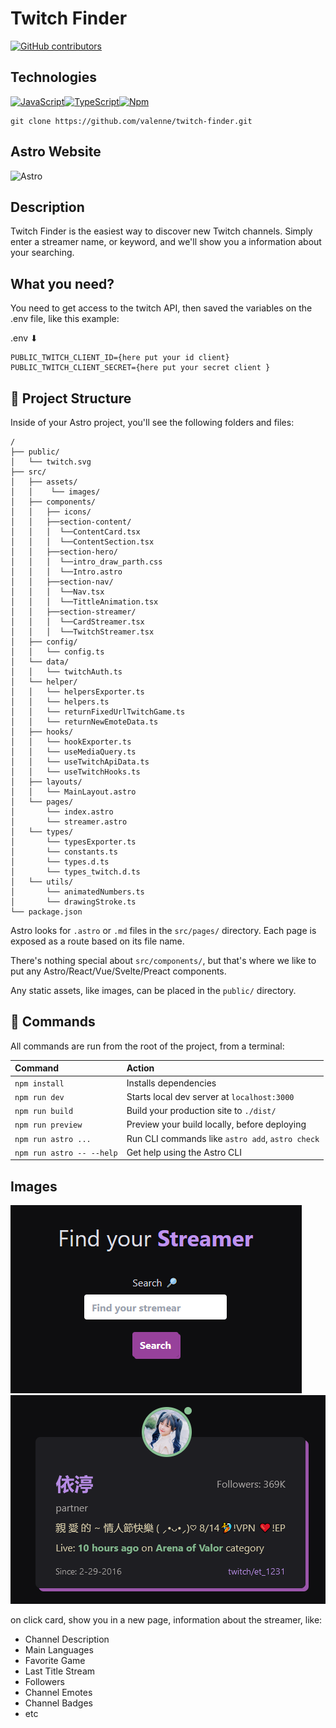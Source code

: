 # Twitch Finder

[![GitHub contributors](https://img.shields.io/github/contributors/Naereen/badges.svg)](https://GitHub.com/Naereen/badges/graphs/contributors/)

## Technologies

[![JavaScript](https://img.shields.io/badge/--F7DF1E?logo=javascript&logoColor=000)](https://www.javascript.com/)[![TypeScript](https://badgen.net/badge/icon/typescript?icon=typescript&label)](https://typescriptlang.org)[![Npm](https://badgen.net/badge/icon/npm?icon=npm&label)](https://https://npmjs.com/)

```
git clone https://github.com/valenne/twitch-finder.git
```

## Astro Website

![Astro](https://astro.build/)

## Description

Twitch Finder is the easiest way to discover new Twitch channels. Simply enter a streamer name, or keyword, and we'll show you a information about your searching.

## What you need?

You need to get access to the twitch API, then saved the variables on the .env file, like this example:

.env ⬇

```
PUBLIC_TWITCH_CLIENT_ID={here put your id client}
PUBLIC_TWITCH_CLIENT_SECRET={here put your secret client }

```

## 🚀 Project Structure

Inside of your Astro project, you'll see the following folders and files:

```
/
├── public/
│   └── twitch.svg
├── src/
│   ├── assets/
│   │    └── images/
│   ├── components/
│   │   ├── icons/
│   │   ├──section-content/
│   │   │  └──ContentCard.tsx
│   │   │  └──ContentSection.tsx
│   │   ├──section-hero/
│   │   │  └──intro_draw_parth.css
│   │   │  └──Intro.astro
│   │   ├──section-nav/
│   │   │  └──Nav.tsx
│   │   │  └──TittleAnimation.tsx
│   │   ├──section-streamer/
│   │   │  └──CardStreamer.tsx
│   │   │  └──TwitchStreamer.tsx
│   ├── config/
│   │   └── config.ts
│   └── data/
│   │   └── twitchAuth.ts
│   └── helper/
│   │   └── helpersExporter.ts
│   │   └── helpers.ts
│   │   └── returnFixedUrlTwitchGame.ts
│   │   └── returnNewEmoteData.ts
│   ├── hooks/
│   │   └── hookExporter.ts
│   │   └── useMediaQuery.ts
│   │   └── useTwitchApiData.ts
│   │   └── useTwitchHooks.ts
│   ├── layouts/
│   │   └── MainLayout.astro
│   └── pages/
│       └── index.astro
│       └── streamer.astro
│   └── types/
│       └── typesExporter.ts
│       └── constants.ts
│       └── types.d.ts
│       └── types_twitch.d.ts
│   └── utils/
│       └── animatedNumbers.ts
│       └── drawingStroke.ts
└── package.json
```

Astro looks for `.astro` or `.md` files in the `src/pages/` directory. Each page is exposed as a route based on its file name.

There's nothing special about `src/components/`, but that's where we like to put any Astro/React/Vue/Svelte/Preact components.

Any static assets, like images, can be placed in the `public/` directory.

## 🧞 Commands

All commands are run from the root of the project, from a terminal:

| Command                   | Action                                           |
| :------------------------ | :----------------------------------------------- |
| `npm install`             | Installs dependencies                            |
| `npm run dev`             | Starts local dev server at `localhost:3000`      |
| `npm run build`           | Build your production site to `./dist/`          |
| `npm run preview`         | Preview your build locally, before deploying     |
| `npm run astro ...`       | Run CLI commands like `astro add`, `astro check` |
| `npm run astro -- --help` | Get help using the Astro CLI                     |

## Images

![input](image.png)
![response](image-2.png)

on click card, show you in a new page, information about the streamer, like:

- Channel Description
- Main Languages
- Favorite Game
- Last Title Stream
- Followers
- Channel Emotes
- Channel Badges
- etc
